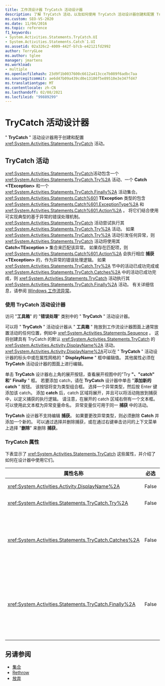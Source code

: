 ```yaml
---
title: 工作流设计器 TryCatch 活动设计器
description: 了解 TryCatch 活动，以及如何使用 TryCatch 活动设计器创建和配置 TryCatch 活动。
ms.custom: SEO-VS-2020
ms.date: 11/04/2016
ms.topic: reference
f1_keywords:
- System.Activities.Statements.TryCatch.UI
- System.Activities.Statements.Catch`1.UI
ms.assetid: 02a326c2-4009-442f-b7cb-e42121fd2992
author: TerryGLee
ms.author: tglee
manager: jmartens
ms.workload:
- multiple
ms.openlocfilehash: 23d9f1b0037600c6612a413cce7b089f6adbc7aa
ms.sourcegitcommit: ae6d47b09a439cd0e13180f5e89510e3e347fd47
ms.translationtype: MT
ms.contentlocale: zh-CN
ms.lasthandoff: 02/08/2021
ms.locfileid: "99889299"
---
```

# <a name="trycatch-activity-designer"></a>TryCatch 活动设计器

" **TryCatch** " 活动设计器用于创建和配置 <xref:System.Activities.Statements.TryCatch> 活动。

## <a name="the-trycatch-activity"></a>TryCatch 活动
 <xref:System.Activities.Statements.TryCatch>活动包含一个 <xref:System.Activities.Statements.TryCatch.Try%2A> 活动、一个 **Catch \<TException>** 和一个 <xref:System.Activities.Statements.TryCatch.Finally%2A> 活动集合。 <xref:System.Activities.Statements.Catch%601> **TException** 类型的包含 <xref:System.Activities.Statements.Catch%601.ExceptionType%2A> 和 <xref:System.Activities.Statements.Catch%601.Action%2A> 。 将它们结合使用可实现典型的基于异常的错误处理机制。 <xref:System.Activities.Statements.TryCatch> 活动尝试执行其 <xref:System.Activities.Statements.TryCatch.Try%2A> 活动。 如果 <xref:System.Activities.Statements.TryCatch.Try%2A> 活动引发任何异常，则 <xref:System.Activities.Statements.TryCatch> 活动将使用其 **Catch<TException \>** 集合来匹配该异常。 如果存在匹配项，则 <xref:System.Activities.Statements.Catch%601.Action%2A> 会执行相应 **捕获 \<TException>** 的，作为异常的错误处理逻辑。 如果 <xref:System.Activities.Statements.TryCatch.Try%2A> 节中的活动已成功完成或 <xref:System.Activities.Statements.TryCatch.Catches%2A> 中的活动已成功完成，则 <xref:System.Activities.Statements.TryCatch> 活动执行其 <xref:System.Activities.Statements.TryCatch.Finally%2A> 活动。 有关详细信息，请参阅 [Windows 工作流异常](/dotnet/framework/windows-workflow-foundation/exceptions)。

### <a name="using-the-trycatch-activity-designer"></a>使用 TryCatch 活动设计器

访问 "**工具箱**" 的 "**错误处理**" 类别中的 " **TryCatch** " 活动设计器。

可以将 " **TryCatch** " 活动设计器从 " **工具箱** " 拖放到工作流设计器图面上通常放置活动的任何位置，例如中 <xref:System.Activities.Statements.Sequence> 。 这将创建具有 TryCatch 的默认 <xref:System.Activities.Statements.TryCatch> 的 <xref:System.Activities.Activity.DisplayName%2A> 活动。 <xref:System.Activities.Activity.DisplayName%2A>可以在 " **TryCatch** " 活动设计器的标头中或在属性网格的 " **DisplayName** " 框中编辑值。 其他属性必须在 **TryCatch** 活动设计器的图面上进行编辑。

单击 **TryCatch** 设计器右上角的展开按钮，查看展开视图中的"Try **"、"catch" 和**" **Finally** " 框。 若要添加 catch，请在 **TryCatch** 设计器中单击 "**添加新的 catch** " 按钮。 该按钮将变为类型组合框。 选择一个异常类型，然后按 Enter 键添加该 catch。 添加 **catch** 后，catch 区域将展开，并且可以将活动拖放到捕获中，以定义捕获的执行逻辑。 请注意，在展开的 catch 区域右侧有一个文本框。 可以使用此文本框为异常变量命名。 异常变量仅可用于同一 **捕获** 中的活动。

**TryCatch** 设计器不支持编辑 **捕获**。 如果要更改异常类型，则必须删除 **Catch** 并添加一个新的。 可以通过选择并删除捕获，或在通过右键单击访问的上下文菜单上选择 "**删除**" 来删除 **捕获**。

### <a name="the-trycatch-properties"></a>TryCatch 属性

下表显示了 <xref:System.Activities.Statements.TryCatch> 这些属性，并介绍了如何在设计器中使用它们。

|属性名称|必选|使用情况|
|-|--------------|-|
|<xref:System.Activities.Activity.DisplayName%2A>|False|指定 <xref:System.Activities.Statements.TryCatch> 活动的可选友好名称。 默认值是 TryCatch。|
|<xref:System.Activities.Statements.TryCatch.Try%2A>|False|在 <xref:System.Activities.Statements.TryCatch> 执行时首先执行的活动。|
|<xref:System.Activities.Statements.TryCatch.Catches%2A>|False|活动引发异常时要检查的 **捕获** 元素的集合 <xref:System.Activities.Statements.TryCatch.Try%2A> 。<br /><br /> 需要在 <xref:System.Activities.Statements.TryCatch.Catches%2A> 中至少添加一个活动或在 <xref:System.Activities.Statements.TryCatch.Finally%2A> 块中添加一个活动。|
|<xref:System.Activities.Statements.TryCatch.Finally%2A>|False|执行完 <xref:System.Activities.Statements.TryCatch.Try%2A> 以及 <xref:System.Activities.Statements.TryCatch.Catches%2A> 集合中的任何必要活动时要执行的活动。<br /><br /> 需要在 <xref:System.Activities.Statements.TryCatch.Catches%2A> 中至少添加一个活动或在 <xref:System.Activities.Statements.TryCatch.Finally%2A> 块中添加一个活动。|

## <a name="see-also"></a>另请参阅

- [集合](../workflow-designer/collection-activity-designers.md)
- [Rethrow](../workflow-designer/rethrow-activity-designer.md)
- [放弃](../workflow-designer/throw-activity-designer.md)
